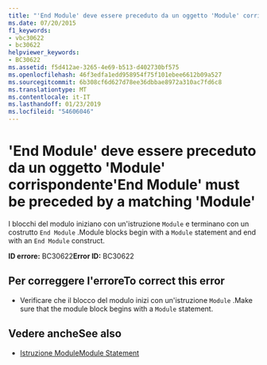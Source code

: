 ```yaml
---
title: "'End Module' deve essere preceduto da un oggetto 'Module' corrispondente"
ms.date: 07/20/2015
f1_keywords:
- vbc30622
- bc30622
helpviewer_keywords:
- BC30622
ms.assetid: f5d412ae-3265-4e69-b513-d402730bf575
ms.openlocfilehash: 46f3edfa1edd958954f75f101ebee6612b09a527
ms.sourcegitcommit: 6b308cf6d627d78ee36dbbae8972a310ac7fd6c8
ms.translationtype: MT
ms.contentlocale: it-IT
ms.lasthandoff: 01/23/2019
ms.locfileid: "54606046"
---
```

# <a name="end-module-must-be-preceded-by-a-matching-module"></a><span data-ttu-id="812d1-102">'End Module' deve essere preceduto da un oggetto 'Module' corrispondente</span><span class="sxs-lookup"><span data-stu-id="812d1-102">'End Module' must be preceded by a matching 'Module'</span></span>
<span data-ttu-id="812d1-103">I blocchi del modulo iniziano con un'istruzione `Module` e terminano con un costrutto `End Module` .</span><span class="sxs-lookup"><span data-stu-id="812d1-103">Module blocks begin with a `Module` statement and end with an `End Module` construct.</span></span>  
  
 <span data-ttu-id="812d1-104">**ID errore:** BC30622</span><span class="sxs-lookup"><span data-stu-id="812d1-104">**Error ID:** BC30622</span></span>  
  
## <a name="to-correct-this-error"></a><span data-ttu-id="812d1-105">Per correggere l'errore</span><span class="sxs-lookup"><span data-stu-id="812d1-105">To correct this error</span></span>  
  
-   <span data-ttu-id="812d1-106">Verificare che il blocco del modulo inizi con un'istruzione `Module` .</span><span class="sxs-lookup"><span data-stu-id="812d1-106">Make sure that the module block begins with a `Module` statement.</span></span>  
  
## <a name="see-also"></a><span data-ttu-id="812d1-107">Vedere anche</span><span class="sxs-lookup"><span data-stu-id="812d1-107">See also</span></span>
- [<span data-ttu-id="812d1-108">Istruzione Module</span><span class="sxs-lookup"><span data-stu-id="812d1-108">Module Statement</span></span>](../../visual-basic/language-reference/statements/module-statement.md)
